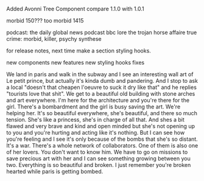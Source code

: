 Added Avonni Tree Component
compare 1.1.0 with 1.0.1

morbid 150??? too morbid
1415

podcast: 
the daily
global news podcast bbc
lore
the trojan horse affaire
true crime: morbid, killer, psychy
synthese


for release notes, next time make a section styling hooks. 

new components
new features
new styling hooks
fixes

We land in paris and walk in the subway and I see an interesting wall art of Le petit prince, but actually it's kinda dumb and pandering. And I stop to ask a local "doesn't that cheapen l'oeuvre to suck it dry like that" and he replies "tourists love that shit". We get to a beautiful old building with stone arches and art everywhere. I'm here for the architecture and you're there for the girl. There's a bombardment and the girl is busy saving the art. We're helping her. It's so beautiful everywhere, she's beautiful, and there so much tension. She's like a princess, she's in charge of all that. And shes a bit flawed and very brave and kind and open minded but she's not opening up to you and you're hurting and acting like it's nothing. But I can see how you're feeling and I see it's only because of the bombs that she's so distant. It's a war. There's a whole network of collaborators. One of them is also one of her lovers. You don't want to know him. We have to go on missions to save precious art with her and I can see something growing between you two. Everything is so beautiful and broken. I just remember you're broken hearted while paris is getting bombed.